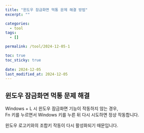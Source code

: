 ```yaml
---
title: "윈도우 잠금화면 먹통 문제 해결 방법"
excerpt: ""

categories:
  - tool
tags:
  - []

permalink: /tool/2024-12-05-1

toc: true
toc_sticky: true
 
date: 2024-12-05
last_modified_at: 2024-12-05
---
```


## 윈도우 잠금화면 먹통 문제 해결

Windows + L 시 윈도우 잠금화면 기능이 작동하지 않는 경우,  
Fn 키를 누르면서 Windows 키를 누른 뒤 다시 시도하면 정상 작동합니다.

윈도우 로고키와의 조합키 작동이 다시 활성화되기 때문입니다.

